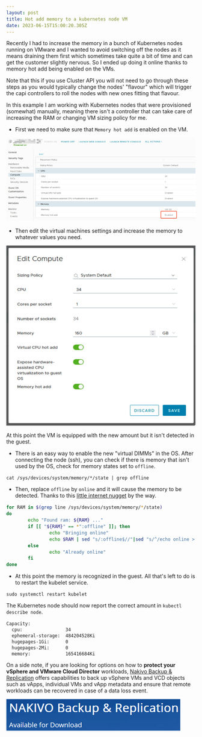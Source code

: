 ```yaml
---
layout: post
title: Hot add memory to a kubernetes node VM
date: 2023-06-15T15:00:20.305Z
---
```


Recently I had to increase the memory in a bunch of Kubernetes nodes running on VMware and I wanted to avoid switching off the nodes as it means draining them first which sometimes take quite a bit of time and can get the customer slightly nervous. So I ended up doing it online thanks to memory hot add being enabled on the VMs.

Note that this if you use Cluster API you will not need to go through these steps as you would typically change the nodes' "flavour" which will trigger the capi controllers to roll the nodes with new ones fitting that flavour.

In this example I am working with Kubernetes nodes that were provisioned (somewhat) manually, meaning there isn't a controller that can take care of increasing the RAM or changing VM sizing policy for me.

* First we need to make sure that `Memory hot add` is enabled on the VM.

![memory hot add kubernetes vmware](/img/increasememk8s1.png)

* Then edit the virtual machines settings and increase the memory to whatever values you need.

![memory hot add kubernetes vmware](/img/increasememk8s2.png)

At this point the VM is equipped with the new amount but it isn't detected in the guest.

* There is an easy way to enable the new "virtual DIMMs" in the OS. After connecting the node (ssh), you can check if there is memory that isn't used by the OS, check for memory states set to `offline`.

```
cat /sys/devices/system/memory/*/state | grep offline
```

* Then, replace `offline` by `online` and it will cause the memory to be detected. Thanks to this [little internet nugget](https://blog.yucas.net/2020/01/22/hot-add-cpu-and-memory-to-ubuntu-guest-in-vmware/) by the way.

```bash
for RAM in $(grep line /sys/devices/system/memory/*/state)
do
        echo "Found ram: ${RAM} ..."
        if [[ "${RAM}" == *":offline" ]]; then
                echo "Bringing online"
                echo $RAM | sed "s/:offline$//"|sed "s/^/echo online > /"|source /dev/stdin
        else
                echo "Already online"
        fi
done
```

* At this point the memory is recognized in the guest. All that's left to do is to restart the kubelet service.

```
sudo systemctl restart kubelet
```

The Kubernetes node should now report the correct amount in `kubectl describe node`.

```
Capacity:
  cpu:                34
  ephemeral-storage:  484204528Ki
  hugepages-1Gi:      0
  hugepages-2Mi:      0
  memory:             165416684Ki
```

On a side note, if you are looking for options on how to **protect your vSphere and VMware Cloud Director** workloads, [Nakivo Backup & Replication](https://www.nakivo.com/) offers capabilities to back up vSphere VMs and VCD objects such as vApps, individual VMs and vApp metadata and ensure that remote workloads can be recovered in case of a data loss event.

[![nakivo backup](/img/2022-10-26-13-45-41.png)](https://www.nakivo.com)